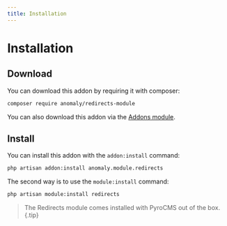 ```yaml
---
title: Installation
---
```


# Installation

<div class="documentation__toc"></div>

## Download

You can download this addon by requiring it with composer:

```bash
composer require anomaly/redirects-module
```

You can also download this addon via the [Addons module](/documentation/addons-module).

## Install

You can install this addon with the `addon:install` command:

```bash
php artisan addon:install anomaly.module.redirects
```

The second way is to use the `module:install` command:

```bash
php artisan module:install redirects
```

> The Redirects module comes installed with PyroCMS out of the box.{.tip}
